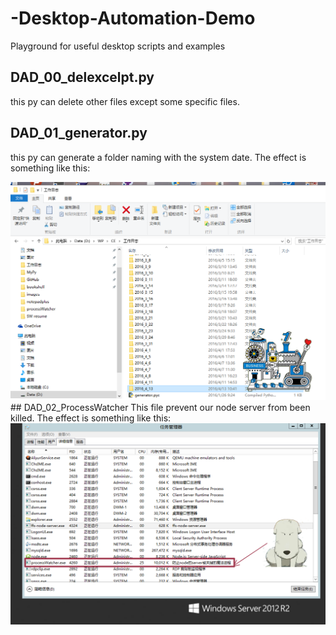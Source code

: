 # -Desktop-Automation-Demo
Playground for useful desktop scripts and examples
## DAD_00_delexcelpt.py
this py can delete other files except some specific files.
## DAD_01_generator.py
this py can generate a folder naming with the system date. The effect is something like this:
<div align="center"><img width="512" src="https://github.com/Raev0/DAD/blob/master/DAD_01_generator.py/images/factory.png" /></div>
## DAD_02_ProcessWatcher
This file prevent our node server from been killed. The effect is something like this:
<div align="center"><img width="512" src="https://github.com/Raev0/DAD/blob/master/DAD_02_ProcessWatcher/images/processshow.png" /></div>
